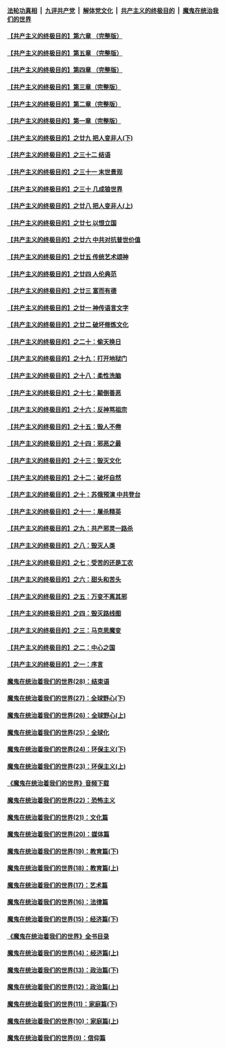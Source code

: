 ####  [法轮功真相](../../../../basic/blob/master/README.md?t=06141731) &nbsp;|&nbsp; [九评共产党](../../../../9ping.md/blob/master/README.md?t=06141731) &nbsp;|&nbsp; [解体党文化](../../../../jtdwh.md/blob/master/README.md?t=06141731)  &nbsp;|&nbsp; [共产主义的终极目的](../../../../gczydzjmd.md/blob/master/README.md?t=06141731) &nbsp;|&nbsp; [魔鬼在统治我们的世界](../../../../mgztzwmdsj.md/blob/master/README.md?t=06141731) 

#### [【共产主义的终极目的】第六章 （完整版）](../pages/nsc422/n11428913.md?t=06141731) 

#### [【共产主义的终极目的】第五章 （完整版）](../pages/nsc422/n11428912.md?t=06141731) 

#### [【共产主义的终极目的】第四章 （完整版）](../pages/nsc422/n11428907.md?t=06141731) 

#### [【共产主义的终极目的】第三章（完整版）](../pages/nsc422/n11428848.md?t=06141731) 

#### [【共产主义的终极目的】第二章（完整版）](../pages/nsc422/n11428831.md?t=06141731) 

#### [【共产主义的终极目的】第一章（完整版）](../pages/nsc422/n11417651.md?t=06141731) 

#### [【共产主义的终极目的】之廿九 把人变非人(下)](../pages/nsc422/n11344140.md?t=06141731) 

#### [【共产主义的终极目的】之三十二 结语](../pages/nsc422/n11360535.md?t=06141731) 

#### [【共产主义的终极目的】之三十一 末世景观](../pages/nsc422/n11351129.md?t=06141731) 

#### [【共产主义的终极目的】之三十 几成狼世界](../pages/nsc422/n11348280.md?t=06141731) 

#### [【共产主义的终极目的】之廿八 把人变非人(上)](../pages/nsc422/n11340492.md?t=06141731) 

#### [【共产主义的终极目的】之廿七 以恨立国](../pages/nsc422/n11336944.md?t=06141731) 

#### [【共产主义的终极目的】之廿六 中共对抗普世价值](../pages/nsc422/n11324785.md?t=06141731) 

#### [【共产主义的终极目的】之廿五 传统艺术颂神](../pages/nsc422/n11296396.md?t=06141731) 

#### [【共产主义的终极目的】之廿四 人伦典范](../pages/nsc422/n11296397.md?t=06141731) 

#### [【共产主义的终极目的】之廿三 富而有德](../pages/nsc422/n11283598.md?t=06141731) 

#### [【共产主义的终极目的】之廿一 神传语言文字](../pages/nsc422/n11263265.md?t=06141731) 

#### [【共产主义的终极目的】之廿二 破坏修炼文化](../pages/nsc422/n11245728.md?t=06141731) 

#### [【共产主义的终极目的】之二十：偷天换日](../pages/nsc422/n11238846.md?t=06141731) 

#### [【共产主义的终极目的】之十九：打开地狱门](../pages/nsc422/n11206376.md?t=06141731) 

#### [【共产主义的终极目的】之十八：柔性洗脑](../pages/nsc422/n11199994.md?t=06141731) 

#### [【共产主义的终极目的】之十七：颠倒善恶](../pages/nsc422/n11179782.md?t=06141731) 

#### [【共产主义的终极目的】之十六：反神骂祖宗](../pages/nsc422/n11166798.md?t=06141731) 

#### [【共产主义的终极目的】之十五：毁人不倦](../pages/nsc422/n11166792.md?t=06141731) 

#### [【共产主义的终极目的】之十四：邪恶之最](../pages/nsc422/n11150249.md?t=06141731) 

#### [【共产主义的终极目的】之十三：毁灭文化](../pages/nsc422/n11135227.md?t=06141731) 

#### [【共产主义的终极目的】之十二：破坏自然](../pages/nsc422/n11135214.md?t=06141731) 

#### [【共产主义的终极目的】之十：苏俄预演 中共登台](../pages/nsc422/n11118424.md?t=06141731) 

#### [【共产主义的终极目的】之十一：屠杀精英](../pages/nsc422/n11118442.md?t=06141731) 

#### [【共产主义的终极目的】之九：共产邪灵一路杀](../pages/nsc422/n11114139.md?t=06141731) 

#### [【共产主义的终极目的】之八：毁灭人类](../pages/nsc422/n11108503.md?t=06141731) 

#### [【共产主义的终极目的】之七：受苦的还是工农](../pages/nsc422/n11101809.md?t=06141731) 

#### [【共产主义的终极目的】之六：甜头和苦头](../pages/nsc422/n11096971.md?t=06141731) 

#### [【共产主义的终极目的】之五：万变不离其邪](../pages/nsc422/n11091285.md?t=06141731) 

#### [【共产主义的终极目的】之四：毁灭路线图](../pages/nsc422/n11086284.md?t=06141731) 

#### [【共产主义的终极目的】之三：马克思魔变](../pages/nsc422/n11061941.md?t=06141731) 

#### [【共产主义的终极目的】之二：中心之国](../pages/nsc422/n11047728.md?t=06141731) 

#### [【共产主义的终极目的】之一：序言](../pages/nsc422/n11086077.md?t=06141731) 

#### [魔鬼在统治着我们的世界(28)：结束语](../pages/nsc422/n10936246.md?t=06141731) 

#### [魔鬼在统治着我们的世界(27)：全球野心(下)](../pages/nsc422/n10928319.md?t=06141731) 

#### [魔鬼在统治着我们的世界(26)：全球野心(上)](../pages/nsc422/n10900318.md?t=06141731) 

#### [魔鬼在统治着我们的世界(25)：全球化](../pages/nsc422/n10788205.md?t=06141731) 

#### [魔鬼在统治着我们的世界(24)：环保主义(下)](../pages/nsc422/n10695307.md?t=06141731) 

#### [魔鬼在统治着我们的世界(23)：环保主义(上)](../pages/nsc422/n10688613.md?t=06141731) 

#### [《魔鬼在统治着我们的世界》音频下载](../pages/nsc422/n10635553.md?t=06141731) 

#### [魔鬼在统治着我们的世界(22)：恐怖主义](../pages/nsc422/n10614727.md?t=06141731) 

#### [魔鬼在统治着我们的世界(21)：文化篇](../pages/nsc422/n10597706.md?t=06141731) 

#### [魔鬼在统治着我们的世界(20)：媒体篇](../pages/nsc422/n10586579.md?t=06141731) 

#### [魔鬼在统治着我们的世界(19)：教育篇(下)](../pages/nsc422/n10564808.md?t=06141731) 

#### [魔鬼在统治着我们的世界(18)：教育篇(上)](../pages/nsc422/n10526970.md?t=06141731) 

#### [魔鬼在统治着我们的世界(17)：艺术篇](../pages/nsc422/n10499093.md?t=06141731) 

#### [魔鬼在统治着我们的世界(16)：法律篇](../pages/nsc422/n10485969.md?t=06141731) 

#### [魔鬼在统治着我们的世界(15)：经济篇(下)](../pages/nsc422/n10469975.md?t=06141731) 

#### [《魔鬼在统治着我们的世界》全书目录](../pages/nsc422/n10464261.md?t=06141731) 

#### [魔鬼在统治着我们的世界(14)：经济篇(上)](../pages/nsc422/n10457370.md?t=06141731) 

#### [魔鬼在统治着我们的世界(13)：政治篇(下)](../pages/nsc422/n10448270.md?t=06141731) 

#### [魔鬼在统治着我们的世界(12)：政治篇(上)](../pages/nsc422/n10444576.md?t=06141731) 

#### [魔鬼在统治着我们的世界(11)：家庭篇(下)](../pages/nsc422/n10440961.md?t=06141731) 

#### [魔鬼在统治着我们的世界(10)：家庭篇(上)](../pages/nsc422/n10435448.md?t=06141731) 

#### [魔鬼在统治着我们的世界(9)：信仰篇](../pages/nsc422/n10432159.md?t=06141731) 

